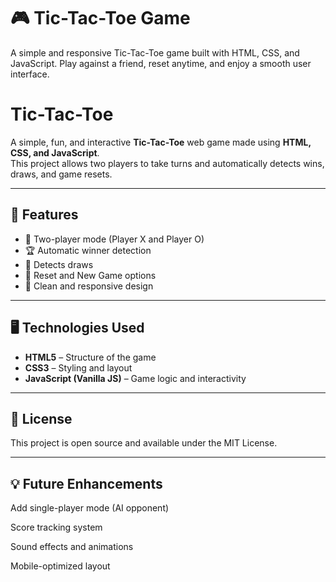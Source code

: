 # 🎮 Tic-Tac-Toe Game
A simple and responsive Tic-Tac-Toe game built with HTML, CSS, and JavaScript. Play against a friend, reset anytime, and enjoy a smooth user interface.

# Tic-Tac-Toe 

A simple, fun, and interactive **Tic-Tac-Toe** web game made using **HTML, CSS, and JavaScript**.  
This project allows two players to take turns and automatically detects wins, draws, and game resets.

---

## 🚀 Features

- 🧠 Two-player mode (Player X and Player O)
- 🏆 Automatic winner detection
- 🤝 Detects draws
- 🔁 Reset and New Game options
- 🎨 Clean and responsive design

---

## 🖥️ Technologies Used

- **HTML5** – Structure of the game  
- **CSS3** – Styling and layout  
- **JavaScript (Vanilla JS)** – Game logic and interactivity  

---

## 📄 License
This project is open source and available under the MIT License.

---
## 💡 Future Enhancements
Add single-player mode (AI opponent)

Score tracking system

Sound effects and animations

Mobile-optimized layout
